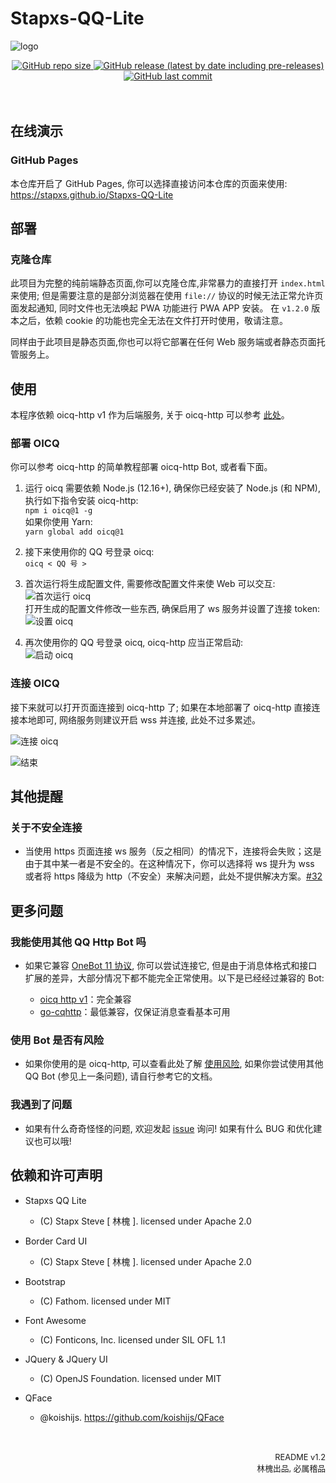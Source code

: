# Stapxs-QQ-Lite

![logo](https://raw.githubusercontent.com/Stapxs/Stapxs-QQ-Lite/main/topbar.png)

<div align="center">
    <div>
        <a href="https://github.com/Stapxs/Stapxs-QQ-Lite">
            <img alt="GitHub repo size"
                src="https://img.shields.io/github/repo-size/Stapxs/Stapxs-QQ-Lite?style=for-the-badge"
            />
        </a>
        <a href="https://github.com/Stapxs/Stapxs-QQ-Lite/tags">
            <img alt="GitHub release (latest by date including pre-releases)"
                src="https://img.shields.io/github/v/release/Stapxs/Stapxs-QQ-Lite?include_prereleases&style=for-the-badge"
            />
        </a>
        <a href="https://github.com/Stapxs/Stapxs-QQ-Lite/commits/main">
            <img alt="GitHub last commit"
                src="https://img.shields.io/github/last-commit/Stapxs/Stapxs-QQ-Lite?style=for-the-badge"
            />
        </a>
    </div>
</div>

<br/>
<br/>

## 在线演示

### GitHub Pages

本仓库开启了 GitHub Pages, 你可以选择直接访问本仓库的页面来使用: <https://stapxs.github.io/Stapxs-QQ-Lite>

## 部署

### 克隆仓库

此项目为完整的纯前端静态页面,你可以克隆仓库,非常暴力的直接打开 `index.html` 来使用; 但是需要注意的是部分浏览器在使用 `file://` 协议的时候无法正常允许页面发起通知, 同时文件也无法唤起 PWA 功能进行 PWA APP 安装。
在 `v1.2.0` 版本之后，依赖 cookie 的功能也完全无法在文件打开时使用，敬请注意。

同样由于此项目是静态页面,你也可以将它部署在任何 Web 服务端或者静态页面托管服务上。

## 使用

本程序依赖 oicq-http v1 作为后端服务, 关于 oicq-http 可以参考 [此处](https://github.com/takayama-lily/oicq/tree/master/http-api)。

### 部署 OICQ

你可以参考 oicq-http 的简单教程部署 oicq-http Bot, 或者看下面。

1. 运行 oicq 需要依赖 Node.js (12.16+), 确保你已经安装了 Node.js (和 NPM), 执行如下指令安装 oicq-http:  
`npm i oicq@1 -g`  
如果你使用 Yarn:  
`yarn global add oicq@1`

2. 接下来使用你的 QQ 号登录 oicq:  
`oicq < QQ 号 >` 

3. 首次运行将生成配置文件, 需要修改配置文件来使 Web 可以交互:  
![首次运行 oicq](src/readme/fist_run_oicq.png)  
打开生成的配置文件修改一些东西, 确保启用了 ws 服务并设置了连接 token:  
![设置 oicq](src/readme/oicq_config.png)

4. 再次使用你的 QQ 号登录 oicq, oicq-http 应当正常启动:  
![启动 oicq](src/readme/oicq_end.png)

### 连接 OICQ

接下来就可以打开页面连接到 oicq-http 了; 如果在本地部署了 oicq-http 直接连接本地即可, 网络服务则建议开启 wss 并连接, 此处不过多累述。

![连接 oicq](src/readme/QWL_connect.png)

![结束](src/readme/QWL_end.png)

## 其他提醒

### 关于不安全连接
- 当使用 https 页面连接 ws 服务（反之相同）的情况下，连接将会失败；这是由于其中某一者是不安全的。在这种情况下，你可以选择将 ws 提升为 wss 或者将 https 降级为 http（不安全）来解决问题，此处不提供解决方案。[#32](https://github.com/Stapxs/Stapxs-QQ-Lite/issues/32)

## 更多问题

### 我能使用其他 QQ Http Bot 吗

- 如果它兼容 [OneBot 11 协议](<https://github.com/botuniverse/onebot-11>), 你可以尝试连接它, 但是由于消息体格式和接口扩展的差异，大部分情况下都不能完全正常使用。以下是已经经过兼容的 Bot:

    - [oicq http v1](https://github.com/takayama-lily/oicq/tree/master/http-api)：完全兼容
    - [go-cqhttp](https://github.com/Mrs4s/go-cqhttp)：最低兼容，仅保证消息查看基本可用

### 使用 Bot 是否有风险

- 如果你使用的是 oicq-http, 可以查看此处了解 [使用风险](<https://github.com/takayama-lily/oicq/wiki/98.%E5%85%B3%E4%BA%8E%E8%B4%A6%E5%8F%B7%E5%86%BB%E7%BB%93%E5%92%8C%E9%A3%8E%E6%8E%A7>), 如果你尝试使用其他 QQ Bot (参见上一条问题), 请自行参考它的文档。

### 我遇到了问题

- 如果有什么奇奇怪怪的问题, 欢迎发起 [issue](<https://github.com/Stapxs/Stapxs-QQ-Lite/issues>) 询问! 如果有什么 BUG 和优化建议也可以哦! 

## 依赖和许可声明

- Stapxs QQ Lite
    - (C) Stapx Steve [ 林槐 ]. licensed under Apache 2.0

- Border Card UI
    - (C) Stapx Steve [ 林槐 ]. licensed under Apache 2.0

- Bootstrap
    - (C) Fathom. licensed under MIT

- Font Awesome
    - (C) Fonticons, Inc. licensed under SIL OFL 1.1

- JQuery & JQuery UI
    - (C) OpenJS Foundation. licensed under MIT

- QFace
    - @koishijs. https://github.com/koishijs/QFace

<div align=right>
    <br/>
    <br/>
    <font style="font-size: 0.8rem">README v1.2</font>
    <br/>
    <font style="font-size: 0.8rem">林槐出品, 必属稽品</font>
</div>